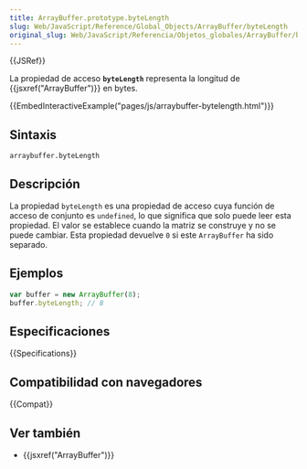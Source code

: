 ```yaml
---
title: ArrayBuffer.prototype.byteLength
slug: Web/JavaScript/Reference/Global_Objects/ArrayBuffer/byteLength
original_slug: Web/JavaScript/Referencia/Objetos_globales/ArrayBuffer/byteLength
---
```


{{JSRef}}

La propiedad de acceso **`byteLength`** representa la longitud de {{jsxref("ArrayBuffer")}} en bytes.

{{EmbedInteractiveExample("pages/js/arraybuffer-bytelength.html")}}

## Sintaxis

```
arraybuffer.byteLength
```

## Descripción

La propiedad `byteLength` es una propiedad de acceso cuya función de acceso de conjunto es `undefined`, lo que significa que solo puede leer esta propiedad. El valor se establece cuando la matriz se construye y no se puede cambiar. Esta propiedad devuelve `0` si este `ArrayBuffer` ha sido separado.

## Ejemplos

```js
var buffer = new ArrayBuffer(8);
buffer.byteLength; // 8
```

## Especificaciones

{{Specifications}}

## Compatibilidad con navegadores

{{Compat}}

## Ver también

- {{jsxref("ArrayBuffer")}}

